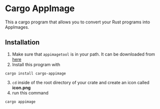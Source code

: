 # Cargo AppImage

This a cargo program that allows you to convert your Rust programs into AppImages.

## Installation

1.  Make sure that `appimagetool` is in your path. It can be downloaded from [here](https://appimage.github.io/appimagetool/)
2.  Install this program with

<!---->

    cargo install cargo-appimage

3.  `cd` inside of the root directory of your crate and create an icon called **icon.png**
4.  run this command

<!---->

    cargo appimage

